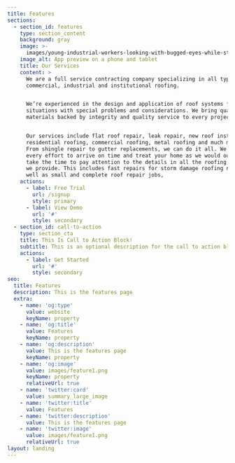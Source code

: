 ```yaml
---
title: Features
sections:
  - section_id: features
    type: section_content
    background: gray
    image: >-
      images/young-industrial-workers-looking-with-bugged-eyes-while-standing-against-yellow-blank-wall-handsome-professional-roofer-protective-mask-holding-electric-drill-having-kit-instruments.jpg
    image_alt: App preview on a phone and tablet
    title: Our Services
    content: >
      We are a full service contracting company specializing in all types of
      commercial, industrial and institutional roofing.


      We’re experienced in the design and application of roof systems for
      situations with special problems and considerations. We bring quality
      materials backed by integrity and quality service to every project.


      Our services include flat roof repair, leak repair, new roof installation,
      residential roofing, commercial roofing, metal roofing and much much more.
      From shingle repair to gutter replacements, we can do it all. We will make
      every effort to arrive on time and treat your home as we would our own. We
      take the time to pay attention to the details in all the roofing services
      we provide. This includes fast repairs for storm damage roofing needs as
      well as small and complete roof repair jobs,
    actions:
      - label: Free Trial
        url: /signup
        style: primary
      - label: View Demo
        url: '#'
        style: secondary
  - section_id: call-to-action
    type: section_cta
    title: This Is Call to Action Block!
    subtitle: This is an optional description for the call to action block.
    actions:
      - label: Get Started
        url: '#'
        style: secondary
seo:
  title: Features
  description: This is the features page
  extra:
    - name: 'og:type'
      value: website
      keyName: property
    - name: 'og:title'
      value: Features
      keyName: property
    - name: 'og:description'
      value: This is the features page
      keyName: property
    - name: 'og:image'
      value: images/feature1.png
      keyName: property
      relativeUrl: true
    - name: 'twitter:card'
      value: summary_large_image
    - name: 'twitter:title'
      value: Features
    - name: 'twitter:description'
      value: This is the features page
    - name: 'twitter:image'
      value: images/feature1.png
      relativeUrl: true
layout: landing
---
```

